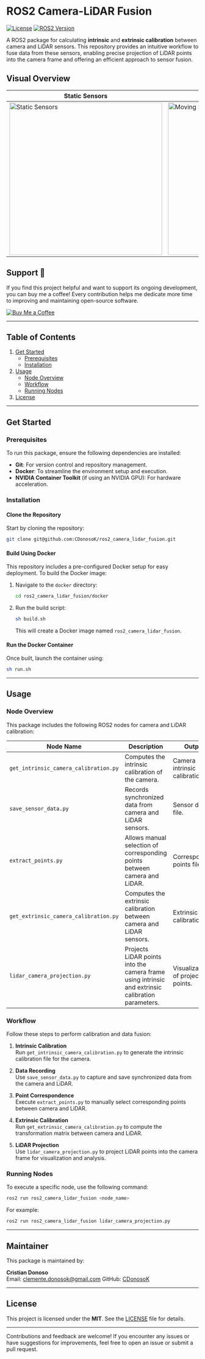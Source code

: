 # ROS2 Camera-LiDAR Fusion

[![License](https://img.shields.io/badge/License-MIT--Clause-blue.svg)](https://opensource.org/licenses/MIT)
[![ROS2 Version](https://img.shields.io/badge/ROS-Humble-green)](https://docs.ros.org/en/humble/index.html)

A ROS2 package for calculating **intrinsic** and **extrinsic calibration** between camera and LiDAR sensors. This repository provides an intuitive workflow to fuse data from these sensors, enabling precise projection of LiDAR points into the camera frame and offering an efficient approach to sensor fusion.

## Visual Overview
| **Static Sensors** | **Moving Sensors** |
|---------------------|--------------------|
| <img src="https://github.com/CDonosoK/ros2_camera_lidar_fusion/blob/main/assets/static_sensors.gif" alt="Static Sensors" width="400"> | <img src="https://github.com/CDonosoK/ros2_camera_lidar_fusion/blob/dev/assets/moving_sensors.gif" alt="Moving Sensors" width="400"> |

## Support 💖

If you find this project helpful and want to support its ongoing development, you can buy me a coffee! Every contribution helps me dedicate more time to improving and maintaining open-source software.

<a href="https://www.buymeacoffee.com/CDonosoK" target="https://buymeacoffee.com/cdonosok">
  <img src="https://img.shields.io/badge/Buy%20Me%20a%20Coffee-Support-orange?style=for-the-badge&logo=buy-me-a-coffee&logoColor=white" alt="Buy Me a Coffee">
</a>

---

## Table of Contents
1. [Get Started](#get-started)
   - [Prerequisites](#prerequisites)
   - [Installation](#installation)
2. [Usage](#usage)
   - [Node Overview](#node-overview)
   - [Workflow](#workflow)
   - [Running Nodes](#running-nodes)
3. [License](#license)

---

## Get Started

### Prerequisites

To run this package, ensure the following dependencies are installed:
- **Git**: For version control and repository management.
- **Docker**: To streamline the environment setup and execution.
- **NVIDIA Container Toolkit** (if using an NVIDIA GPU): For hardware acceleration.

### Installation

#### Clone the Repository
Start by cloning the repository:
```bash
git clone git@github.com:CDonosoK/ros2_camera_lidar_fusion.git
```

#### Build Using Docker
This repository includes a pre-configured Docker setup for easy deployment. To build the Docker image:
1. Navigate to the `docker` directory:
   ```bash
   cd ros2_camera_lidar_fusion/docker
   ```
2. Run the build script:
   ```bash
   sh build.sh
   ```
   This will create a Docker image named `ros2_camera_lidar_fusion`.

#### Run the Docker Container
Once built, launch the container using:
```bash
sh run.sh
```

---

## Usage

### Node Overview
This package includes the following ROS2 nodes for camera and LiDAR calibration:

| **Node Name**           | **Description**                                                                                       | **Output**                                     |
|--------------------------|-------------------------------------------------------------------------------------------------------|-----------------------------------------------|
| `get_intrinsic_camera_calibration.py`  | Computes the intrinsic calibration of the camera.                                                    | Camera intrinsic calibration file.            |
| `save_sensor_data.py`    | Records synchronized data from camera and LiDAR sensors.                                             | Sensor data file.                             |
| `extract_points.py`      | Allows manual selection of corresponding points between camera and LiDAR.                            | Corresponding points file.                    |
| `get_extrinsic_camera_calibration.py` | Computes the extrinsic calibration between camera and LiDAR sensors.                                | Extrinsic calibration file.                   |
| `lidar_camera_projection.py` | Projects LiDAR points into the camera frame using intrinsic and extrinsic calibration parameters. | Visualization of projected points.            |

### Workflow
Follow these steps to perform calibration and data fusion:

1. **Intrinsic Calibration**  
   Run `get_intrinsic_camera_calibration.py` to generate the intrinsic calibration file for the camera.

2. **Data Recording**  
   Use `save_sensor_data.py` to capture and save synchronized data from the camera and LiDAR.

3. **Point Correspondence**  
   Execute `extract_points.py` to manually select corresponding points between camera and LiDAR.

4. **Extrinsic Calibration**  
   Run `get_extrinsic_camera_calibration.py` to compute the transformation matrix between camera and LiDAR.

5. **LiDAR Projection**  
   Use `lidar_camera_projection.py` to project LiDAR points into the camera frame for visualization and analysis.

### Running Nodes
To execute a specific node, use the following command:
```bash
ros2 run ros2_camera_lidar_fusion <node_name>
```
For example:
```bash
ros2 run ros2_camera_lidar_fusion lidar_camera_projection.py
```

---

## Maintainer
This package is maintained by:

**Cristian Donoso**  
Email: [clemente.donosok@gmail.com](mailto:clemente.donosok@gmail.com)
GitHub: [CDonosoK](https://github.com/CDonosoK)  

---

## License
This project is licensed under the **MIT**. See the [LICENSE](LICENSE) file for details.

---
Contributions and feedback are welcome! If you encounter any issues or have suggestions for improvements, feel free to open an issue or submit a pull request.
